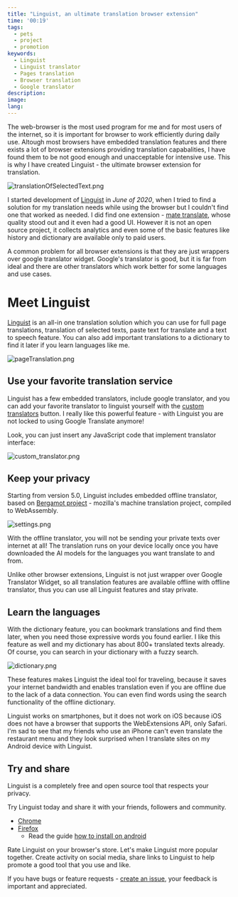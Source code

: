 ```yaml
---
title: "Linguist, an ultimate translation browser extension"
time: '00:19'
tags:
  - pets
  - project
  - promotion
keywords:
  - Linguist
  - Linguist translator
  - Pages translation
  - Browser translation
  - Google translator
description:
image:
lang:
---
```


The web-browser is the most used program for me and for most users of the internet, so it is important for browser to work efficiently during daily use. Altough most browsers have embedded translation features and there exists a lot of browser extensions providing translation capabalities, I have found them to be not good enough and unacceptable for intensive use. This is why I have created Linguist - the ultimate browser extension for translation.

![translationOfSelectedText.png](./translationOfSelectedText.png)

I started development of [Linguist](https://github.com/translate-tools/linguist) in *June of 2020*, when I tried to find a solution for my translation needs while using the browser but I couldn't find one that worked as needed. I did find one extension - [mate translate](https://gikken.co/mate-translate/), whose quality stood out and it even had a good UI. However it is not an open source project, it collects analytics and even some of the basic features like history and dictionary are available only to paid users.

A common problem for all browser extensions is that they are just wrappers over google translator widget. Google's translator is good, but it is far from ideal and there are other translators which work better for some languages and use cases.


# Meet Linguist

[Linguist](https://github.com/translate-tools/linguist) is an all-in one translation solution which you can use for full page translations, translation of selected texts, paste text for translate and a text to speech feature. You can also add important translations to a dictionary to find it later if you learn languages like me.

![pageTranslation.png](./pageTranslation.png)

## Use your favorite translation service

Linguist has a few embedded translators, include google translator, and you can add your favorite translator to linguist yourself with the [custom translators](https://github.com/translate-tools/linguist/blob/bcc8c471fdede42b6bbc541144eb89a93587f605/docs/CustomTranslator.md) button. I really like this powerful feature - with Linguist you are not locked to using Google Translate anymore!

Look, you can just insert any JavaScript code that implement translator interface:

![custom_translator.png](./custom_translator.png)

## Keep your privacy

Starting from version 5.0, Linguist includes embedded offline translator, based on [Bergamot project](https://github.com/browsermt/bergamot-translator) - mozilla's machine translation project, compiled to WebAssembly.

![settings.png](./settings.png)

With the offline translator, you will not be sending your private texts over internet at all! The translation runs on your device locally once you have downloaded the AI models for the languages you want translate to and from.

Unlike other browser extensions, Linguist is not just wrapper over Google Translator Widget, so all translation features are available offline with offline translator, thus you can use all Linguist features and stay private.

## Learn the languages

With the dictionary feature, you can bookmark translations and find them later, when you need those expressive words you found earlier. I like this feature as well and my dictionary has about 800+ translated texts already. Of course, you can search in your dictionary with a fuzzy search.

![dictionary.png](./dictionary.png)

These features makes Linguist the ideal tool for traveling, because it saves your internet bandwidth and enables translation even if you are offline due to the lack of a data connection. You can even find words using the search functionality of the offline dictionary.

Linguist works on smartphones, but it does not work on iOS because iOS does not have a browser that supports the WebExtensions API, only Safari. I'm sad to see that my friends who use an iPhone can't even translate the restaurant menu and they look surprised when I translate sites on my Android device with Linguist.

## Try and share

Linguist is a completely free and open source tool that respects your privacy.

Try Linguist today and share it with your friends, followers and community.
- [Chrome](https://chrome.google.com/webstore/detail/gbefmodhlophhakmoecijeppjblibmie)
- [Firefox](https://addons.mozilla.org/addon/linguist-translator/)
  - Read the guide [how to install on android](https://github.com/translate-tools/linguist#android)

Rate Linguist on your browser's store. Let's make Linguist more popular together. Create activity on social media, share links to Linguist to help promote a good tool that you use and like.

If you have bugs or feature requests - [create an issue](https://github.com/translate-tools/linguist/issues/new), your feedback is important and appreciated.
